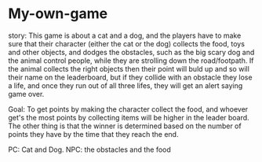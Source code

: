 # My-own-game

story:
This game is about a cat and a dog, and the players have to make sure that their character (either the cat or the dog) collects the food, toys and other objects, and dodges the obstacles, such as the big scary dog and the animal control people, while they are strolling down the road/footpath. If the animal collects the right objects then their point will buld up and so will their name on the leaderboard, but if they collide with an obstacle they lose a life, and once they run out of all three lifes, they will get an alert saying game over.

Goal:
To get points by making the character collect the food, and whoever get's the most points by collecting items will be higher in the leader board. The other thing is that the winner is determined based on the number of points they have by the time that they reach the end.

PC:
Cat and Dog.
NPC: the obstacles and the food 

